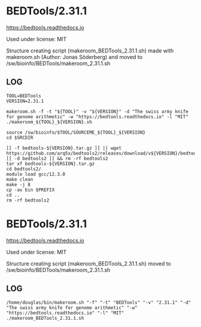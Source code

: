 BEDTools/2.31.1
===============

<https://bedtools.readthedocs.io>

Used under license:
MIT

Structure creating script (makeroom_BEDTools_2.31.1.sh) made with makeroom.sh (Author: Jonas Söderberg) and moved to /sw/bioinfo/BEDTools/makeroom_2.31.1.sh

LOG
---

    TOOL=BEDTools
    VERSION=2.31.1

    makeroom.sh -f -t "${TOOL}" -v "${VERSION}" -d "The swiss army knife for genome arithmetic" -w "https://bedtools.readthedocs.io" -l "MIT"
    ./makeroom_${TOOL}_${VERSION}.sh

    source /sw/bioinfo/$TOOL/SOURCEME_${TOOL}_${VERSION}
    cd $SRCDIR

    [[ -f bedtools-${VERSION}.tar.gz ]] || wget https://github.com/arq5x/bedtools2/releases/download/v${VERSION}/bedtools-${VERSION}.tar.gz
    [[ -d bedtools2 ]] && rm -rf bedtools2
    tar xf bedtools-${VERSION}.tar.gz 
    cd bedtools2/
    module load gcc/12.3.0
    make clean
    make -j 8
    cp -av bin $PREFIX
    cd ..
    rm -rf bedtools2 

BEDTools/2.31.1
========================

<https://bedtools.readthedocs.io>

Used under license:
MIT


Structure creating script (makeroom_BEDTools_2.31.1.sh) moved to /sw/bioinfo/BEDTools/makeroom_2.31.1.sh

LOG
---

    /home/douglas/bin/makeroom.sh "-f" "-t" "BEDTools" "-v" "2.31.1" "-d" "The swiss army knife for genome arithmetic" "-w" "https://bedtools.readthedocs.io" "-l" "MIT"
    ./makeroom_BEDTools_2.31.1.sh
